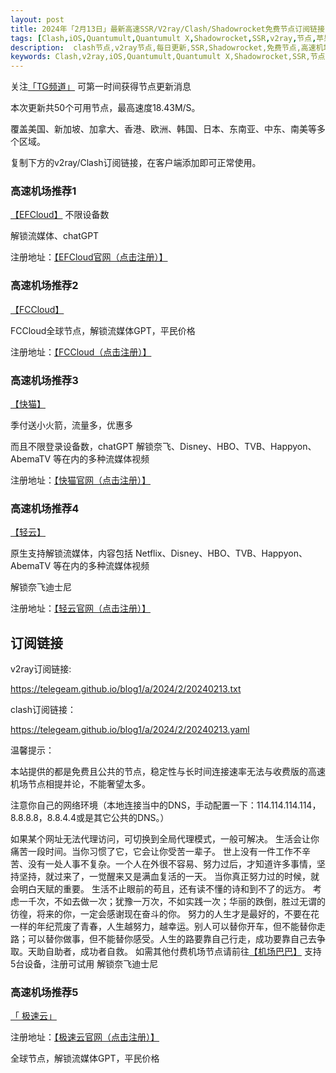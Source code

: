 ```yaml
---
layout: post
title: 2024年「2月13日」最新高速SSR/V2ray/Clash/Shadowrocket免费节点订阅链接
tags: [Clash,iOS,Quantumult,Quantumult X,Shadowrocket,SSR,v2ray,节点,苹果,小火箭,订阅链,高速免费节点,V2ray,clash,ss,ssr,trojan,vmess,免费节点,翻墙必备,免费节点,科学上网]
description:  clash节点,v2ray节点,每日更新,SSR,Shadowrocket,免费节点,高速机场推荐
keywords: Clash,v2ray,iOS,Quantumult,Quantumult X,Shadowrocket,SSR,节点,苹果,小火箭,订阅链接,高速免费节点,V2ray,clash,ss,ssr,trojan,vmess,翻墙必备,免费节点,科学上网, 
---
```

关注[「TG频道」](https://t.me/+Nz3-ybO4nwMzMDU1) 可第一时间获得节点更新消息

本次更新共50个可用节点，最高速度18.43M/S。

覆盖美国、新加坡、加拿大、香港、欧洲、韩国、日本、东南亚、中东、南美等多个区域。

复制下方的v2ray/Clash订阅链接，在客户端添加即可正常使用。

###  高速机场推荐1

[【EFCloud】](https://kkjiasu.top/#/register?code=lhGhQflc)
不限设备数

解锁流媒体、chatGPT

注册地址：[【EFCloud官网（点击注册）】](https://kkjiasu.top/#/register?code=lhGhQflc)

###  高速机场推荐2

[【FCCloud】](https://v1.fastconnectcloud1.com/#/register?code=9BV1HHRM)

FCCloud全球节点，解锁流媒体GPT，平民价格

注册地址：[【FCCloud（点击注册）】](https://v1.fastconnectcloud1.com/#/register?code=9BV1HHRM)

### 高速机场推荐3

[【快猫】](https://cf1.ikuaimao.world/#/register?code=TTaIXhNs)

季付送小火箭，流量多，优惠多

而且不限登录设备数，chatGPT 解锁奈飞、Disney、HBO、TVB、Happyon、AbemaTV 等在内的多种流媒体视频

注册地址：[【快猫官网（点击注册）】](https://cf1.ikuaimao.world/#/register?code=TTaIXhNs)

###  高速机场推荐4 

 [【轻云】](https://qingyun.world/#/register?code=C5zOLvph)

原生支持解锁流媒体，内容包括 Netflix、Disney、HBO、TVB、Happyon、AbemaTV 等在内的多种流媒体视频

解锁奈飞迪士尼

注册地址：[【轻云官网（点击注册）】](https://qingyun.world/#/register?code=C5zOLvph)

##  订阅链接

v2ray订阅链接:

https://telegeam.github.io/blog1/a/2024/2/20240213.txt

clash订阅链接：

https://telegeam.github.io/blog1/a/2024/2/20240213.yaml

温馨提示：

本站提供的都是免费且公共的节点，稳定性与长时间连接速率无法与收费版的高速机场节点相提并论，不能奢望太多。

注意你自己的网络环境（本地连接当中的DNS，手动配置一下：114.114.114.114，8.8.8.8，8.8.4.4或是其它公共的DNS。）

如果某个网址无法代理访问，可切换到全局代理模式，一般可解决。
生活会让你痛苦一段时间。当你习惯了它，它会让你受苦一辈子。
世上没有一件工作不辛苦、没有一处人事不复杂。一个人在外很不容易、努力过后，才知道许多事情，坚持坚持，就过来了，一觉醒来又是满血复活的一天。
 当你真正努力过的时候，就会明白天赋的重要。
 生活不止眼前的苟且，还有读不懂的诗和到不了的远方。
 考虑一千次，不如去做一次；犹豫一万次，不如实践一次；华丽的跌倒，胜过无谓的彷徨，将来的你，一定会感谢现在奋斗的你。
努力的人生才是最好的，不要在花一样的年纪荒废了青春，人生越努力，越幸运。别人可以替你开车，但不能替你走路；可以替你做事，但不能替你感受。人生的路要靠自己行走，成功要靠自己去争取。天助自助者，成功者自救。
如需其他付费机场节点请前往[【机场巴巴】](https://cf1.ikuaimao.world/#/register?code=TTaIXhNs)
支持5台设备，注册可试用
解锁奈飞迪士尼

###  高速机场推荐5 

[「 极速云」](https://v1.fastconnectcloud1.com/#/register?code=9BV1HHRM)

注册地址：[【极速云官网（点击注册）】](https://v1.fastconnectcloud1.com/#/register?code=9BV1HHRM)

全球节点，解锁流媒体GPT，平民价格
